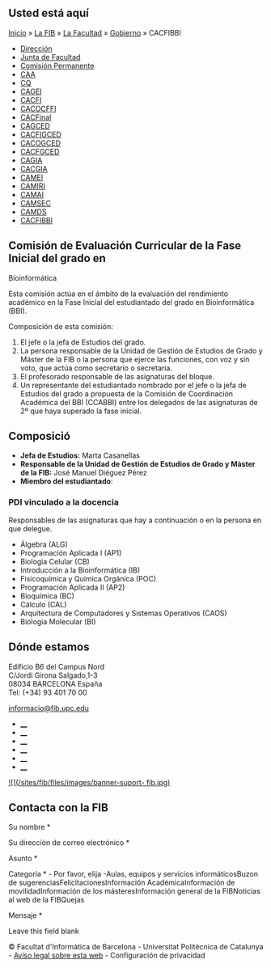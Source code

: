 ## Usted está aquí

[Inicio](/es) » [La FIB](/es/la-fib) » [La Facultad](/es/la-fib/la-facultad) »
[Gobierno](/es/la-fib/la-facultad/gobierno) » CACFIBBI

  * [Dirección](/es/la-fib/la-facultad/gobierno/direccion)
  * [Junta de Facultad](/es/la-fib/la-facultad/gobierno/junta-de-facultad)
  * [Comisión Permanente](/es/la-fib/la-facultad/gobierno/comision-permanente)
  * [CAA](/es/la-fib/la-facultad/gobierno/caa)
  * [CQ](/es/la-fib/la-facultad/gobierno/cq)
  * [CAGEI](/es/la-fib/la-facultad/gobierno/cagei)
  * [CACFI](/es/la-fib/la-facultad/gobierno/cacfi)
  * [CACOCFFI](/es/la-fib/la-facultad/gobierno/cacocffi)
  * [CACFinal](/es/la-fib/la-facultad/gobierno/cacfinal)
  * [CAGCED](/es/la-fib/la-facultad/gobierno/cagced)
  * [CACFIGCED](/es/la-fib/la-facultad/gobierno/cacfigced)
  * [CACOGCED](/es/la-fib/la-facultad/gobierno/cacogced)
  * [CACFGCED](/es/la-fib/la-facultad/gobierno/cacfgced)
  * [CAGIA](/es/la-fib/la-facultad/gobierno/cagia)
  * [CACGIA](/es/la-fib/la-facultad/gobierno/cacgia)
  * [CAMEI](/es/la-fib/la-facultad/gobierno/camei)
  * [CAMIRI](/es/la-fib/la-facultad/gobierno/camiri)
  * [CAMAI](/es/la-fib/la-facultad/gobierno/camai)
  * [CAMSEC](/es/la-fib/la-facultad/gobierno/camsec)
  * [CAMDS](/es/la-fib/la-facultad/gobierno/camds)
  * [CACFIBBI](/es/la-fib/la-facultad/gobierno/cacfibbi)

## Comisión de Evaluación Curricular de la Fase Inicial del grado en
Bioinformática

Esta comisión actúa en el ámbito de la evaluación del rendimiento académico en
la Fase Inicial del estudiantado del grado en Bioinformática (BBI).

Composición de esta comisión:

  1. El jefe o la jefa de Estudios del grado.
  2. La persona responsable de la Unidad de Gestión de Estudios de Grado y Máster de la FIB o la persona que ejerce las funciones, con voz y sin voto, que actúa como secretario o secretaria.
  3. El profesorado responsable de las asignaturas del bloque. 
  4. Un representante del estudiantado nombrado por el jefe o la jefa de Estudios del grado a propuesta de la Comisión de Coordinación Académica del BBI (CCABBI) entre los delegados de las asignaturas de 2º que haya superado la fase inicial.

## Composició

  * **Jefa de Estudios:** Marta Casanellas
  * **Responsable de la Unidad  de Gestión de Estudios de Grado y Màster de la FIB:** José Manuel Diéguez Pérez
  * **Miembro  del estudiantado**:  

### PDI vinculado a la docencia

Responsables de las asignaturas que hay a continuación o en la persona en que
delegue.

  * Álgebra (ALG)
  * Programación Aplicada I (AP1)
  * Biologia Celular (CB)
  * Introducción a la Bioinformática (IB)
  * Fisicoquímica y Química Orgánica (POC)
  * Programación Aplicada II (AP2)
  * Bioquímica (BC)
  * Cálculo (CAL)
  * Arquitectura de Computadores y Sistemas Operativos (CAOS)
  * Biologia Molecular (BI)

## Dónde estamos

Edificio B6 del Campus Nord  
C/Jordi Girona Salgado,1-3  
08034 BARCELONA España  
Tel: (+34) 93 401 70 00

[informacio@fib.upc.edu](mailto:informacio@fib.upc.edu)

  * [__](/es/noticies/rss.rss)
  * [__](https://www.facebook.com/fib.upc)
  * [__](https://twitter.com/fib_upc)
  * [__](https://www.flickr.com/photos/fib-upc/albums)
  * [__](https://www.youtube.com/user/mediafib)
  * [__](https://www.instagram.com/fib.upc/)

[![](/sites/fib/files/images/banner-suport-
fib.jpg)](http://suport.fib.upc.edu)

## Contacta con la FIB

Su nombre *

Su dirección de correo electrónico *

Asunto *

Categoría * \- Por favor, elija -Aulas, equipos y servicios informáticosBuzon
de sugerenciasFelicitacionesInformación AcadémicaInformación de
movilidadInformación de los másteresInformación general de la FIBNoticias al
web de la FIBQuejas

Mensaje *

Leave this field blank

© Facultat d'Informàtica de Barcelona - Universitat Politècnica de Catalunya -
[Avíso legal sobre esta web](/es/aviso-legal-sobre-esta-web) \- Configuración
de privacidad


